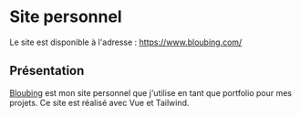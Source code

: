 # Site personnel

Le site est disponible à l'adresse : https://www.bloubing.com/

## Présentation

[Bloubing](https://www.bloubing.com/) est mon site personnel que j'utilise en tant que portfolio pour mes projets. Ce site est réalisé avec Vue et Tailwind.
